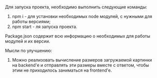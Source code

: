 Для запуска проекта, необходимо выполнить следующие команды:
1. npm i - для установки необходимых node модулей, с нужными для работы версиями;
2. npm start - ля запуска проекта.

Package.json содержит всю информацию о необходимых для работы модулей и их версии.

Мысли по улучшению:
1. Можно реализовать вычисление размеров загружаемой картинки на backend'е и отправлять эти размеры вместе с ответом, чтобы этим не приходилось заниматься на frontend'e.

